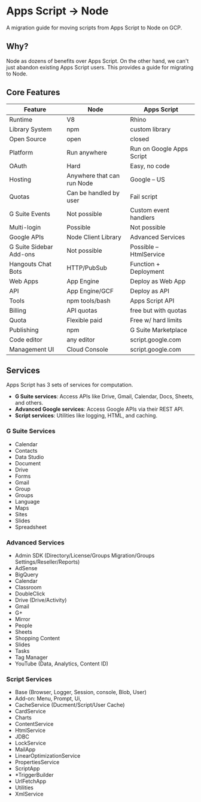 # Apps Script -> Node

A migration guide for moving scripts from Apps Script to Node on GCP.

## Why?

Node as dozens of benefits over Apps Script. On the other hand, we can't just abandon existing Apps Script users. This provides a guide for migrating to Node.

## Core Features

| Feature | Node | Apps Script |
|-|-|-|
|Runtime|V8|Rhino|
|Library System|npm|custom library|
|Open Source|open|closed|
|Platform|Run anywhere|Run on Google Apps Script|
|OAuth|Hard|Easy, no code|
|Hosting|Anywhere that can run Node|Google – US|
|Quotas|Can be handled by user|Fail script|
|G Suite Events|Not possible|Custom event handlers|
|Multi-login|Possible|Not possible|
|Google APIs|Node Client Library|Advanced Services|
|G Suite Sidebar Add-ons|Not possible|Possible – HtmlService|
|Hangouts Chat Bots|HTTP/PubSub|Function + Deployment|
|Web Apps|App Engine|Deploy as Web App|
|API|App Engine/GCF|Deploy as API|
|Tools|npm tools/bash|Apps Script API|
|Billing|API quotas|free but with quotas|
|Quota|Flexible paid|Free w/ hard limits|
|Publishing|npm|G Suite Marketplace|
|Code editor|any editor|script.google.com|
|Management UI|Cloud Console|script.google.com|

## Services

Apps Script has 3 sets of services for computation.

- **G Suite services**: Access APIs like Drive, Gmail, Calendar, Docs, Sheets, and others.
- **Advanced Google services**: Access Google APIs via their REST API.
- **Script services**: Utilities like logging, HTML, and caching.

### G Suite Services

- Calendar
- Contacts
- Data Studio
- Document
- Drive
- Forms
- Gmail
- Group
- Groups
- Language
- Maps
- Sites
- Slides
- Spreadsheet

### Advanced Services

- Admin SDK (Directory/License/Groups Migration/Groups Settings/Reseller/Reports)
- AdSense
- BigQuery
- Calendar
- Classroom
- DoubleClick
- Drive (Drive/Activity)
- Gmail
- G+
- Mirror
- People
- Sheets
- Shopping Content
- Slides
- Tasks
- Tag Manager
- YouTube (Data, Analytics, Content ID)

### Script Services

- Base (Browser, Logger, Session, console, Blob, User)
- Add-on: Menu, Prompt, Ui, 
- CacheService (Ducment/Script/User Cache)
- CardService
- Charts
- ContentService
- HtmlService
- JDBC
- LockService
- MailApp
- LinearOptimizationService
- PropertiesService
- ScriptApp
- *TriggerBuilder
- UrlFetchApp
- Utilities
- XmlService
